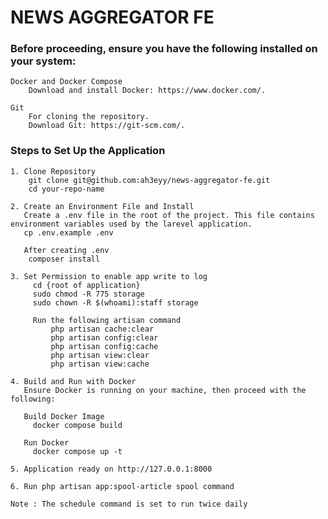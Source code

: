 # NEWS AGGREGATOR FE

### Before proceeding, ensure you have the following installed on your system:

    Docker and Docker Compose
        Download and install Docker: https://www.docker.com/.
    
    Git
        For cloning the repository.
        Download Git: https://git-scm.com/.

### Steps to Set Up the Application

    1. Clone Repository 
        git clone git@github.com:ah3eyy/news-aggregator-fe.git
        cd your-repo-name

    2. Create an Environment File and Install 
       Create a .env file in the root of the project. This file contains environment variables used by the larevel application.
       cp .env.example .env
        
       After creating .env 
        composer install

    3. Set Permission to enable app write to log
         cd {root of application}
         sudo chmod -R 775 storage
         sudo chown -R $(whoami):staff storage
        
         Run the following artisan command
             php artisan cache:clear
             php artisan config:clear
             php artisan config:cache
             php artisan view:clear
             php artisan view:cache

    4. Build and Run with Docker
       Ensure Docker is running on your machine, then proceed with the following:

       Build Docker Image
         docker compose build

       Run Docker
         docker compose up -t
    
    5. Application ready on http://127.0.0.1:8000
    
    6. Run php artisan app:spool-article spool command 

    Note : The schedule command is set to run twice daily 

